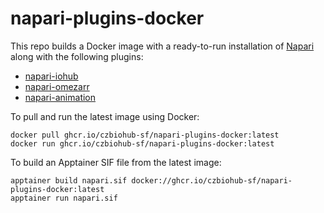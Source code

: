 # napari-plugins-docker
This repo builds a Docker image with a ready-to-run installation of [Napari](https://github.com/napari/napari) along with the following plugins:

* [napari-iohub](https://github.com/czbiohub-sf/napari-iohub)
* [napari-omezarr](https://github.com/ome/napari-ome-zarr)
* [napari-animation](https://github.com/napari/napari-animation)

To pull and run the latest image using Docker: 
```
docker pull ghcr.io/czbiohub-sf/napari-plugins-docker:latest
docker run ghcr.io/czbiohub-sf/napari-plugins-docker:latest
```

To build an Apptainer SIF file from the latest image:
```
apptainer build napari.sif docker://ghcr.io/czbiohub-sf/napari-plugins-docker:latest
apptainer run napari.sif
```
